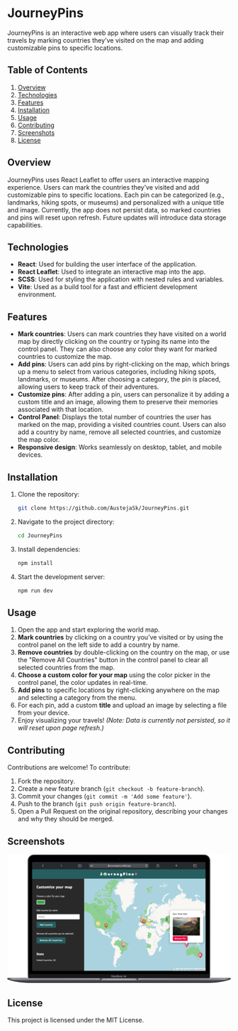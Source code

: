 # JourneyPins
JourneyPins is an interactive web app where users can visually track their travels by marking countries they've visited on the map and adding customizable pins to specific locations.

## Table of Contents
1. [Overview](#overview)
2. [Technologies](#technologies)
3. [Features](#features)
4. [Installation](#installation)
5. [Usage](#usage)
6. [Contributing](#contributing)
7. [Screenshots](#screenshots)
8. [License](#license)

## Overview
JourneyPins uses React Leaflet to offer users an interactive mapping experience. Users can mark the countries they’ve visited and add customizable pins to specific locations. Each pin can be categorized (e.g., landmarks, hiking spots, or museums) and personalized with a unique title and image. Currently, the app does not persist data, so marked countries and pins will reset upon refresh. Future updates will introduce data storage capabilities.

## Technologies
- **React**: Used for building the user interface of the application.
- **React Leaflet**: Used to integrate an interactive map into the app.
- **SCSS**: Used for styling the application with nested rules and variables.
- **Vite**: Used as a build tool for a fast and efficient development environment.

## Features
- **Mark countries**: Users can mark countries they have visited on a world map by directly clicking on the country or typing its name into the control panel. They can also choose any color they want for marked countries to customize the map.
- **Add pins**: Users can add pins by right-clicking on the map, which brings up a menu to select from various categories, including hiking spots, landmarks, or museums. After choosing a category, the pin is placed, allowing users to keep track of their adventures.
- **Customize pins**: After adding a pin, users can personalize it by adding a custom title and an image, allowing them to preserve their memories associated with that location.
- **Control Panel**: Displays the total number of countries the user has marked on the map, providing a visited countries count. Users can also add a country by name, remove all selected countries, and customize the map color.
- **Responsive design**: Works seamlessly on desktop, tablet, and mobile devices.

## Installation
1. Clone the repository:
   ```bash
   git clone https://github.com/AustejaSk/JourneyPins.git
   ```
2. Navigate to the project directory:
   ```bash
   cd JourneyPins
   ```
3. Install dependencies:
   ```bash
   npm install
    ```
4. Start the development server:
   ```bash
   npm run dev
   ```

## Usage
1. Open the app and start exploring the world map.
2. **Mark countries** by clicking on a country you’ve visited or by using the control panel on the left side to add a country by name.
3. **Remove countries** by double-clicking on the country on the map, or use the "Remove All Countries" button in the control panel to clear all selected countries from the map.
4. **Choose a custom color for your map** using the color picker in the control panel, the color updates in real-time.
5. **Add pins** to specific locations by right-clicking anywhere on the map and selecting a category from the menu.
6. For each pin, add a custom **title** and upload an image by selecting a file from your device.
7. Enjoy visualizing your travels! *(Note: Data is currently not persisted, so it will reset upon page refresh.)*


## Contributing
Contributions are welcome! To contribute:
1. Fork the repository.
2. Create a new feature branch (`git checkout -b feature-branch`).
3. Commit your changes (`git commit -m 'Add some feature'`).
4. Push to the branch (`git push origin feature-branch`).
5. Open a Pull Request on the original repository, describing your changes and why they should be merged.

## Screenshots
![JourneyPins](https://github.com/AustejaSk/JourneyPins/blob/main/journeypins.png?raw=true)

## License
This project is licensed under the MIT License.

